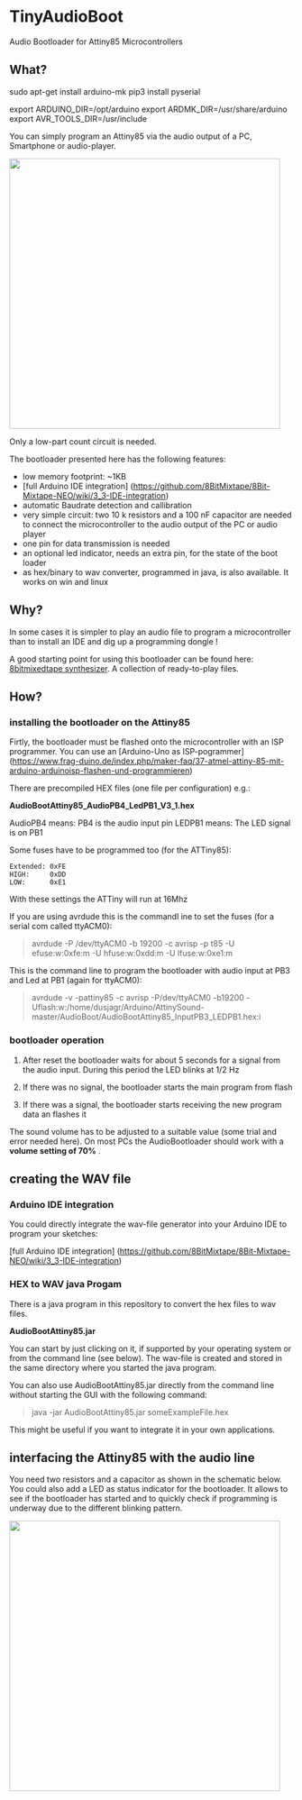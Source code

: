 # TinyAudioBoot
Audio Bootloader for Attiny85 Microcontrollers

## What?

sudo apt-get install arduino-mk
pip3 install pyserial

export ARDUINO_DIR=/opt/arduino
export ARDMK_DIR=/usr/share/arduino
export AVR_TOOLS_DIR=/usr/include

You can simply program an Attiny85 via the audio output of a PC, Smartphone or audio-player.

<p align="left">
  <img src="/doc/AudioBootLoaderFlyer.png" width="480"/>
</p>

Only a low-part count circuit is needed.

The bootloader presented here has the following features:

- low memory footprint: ~1KB
- [full Arduino IDE integration] (https://github.com/8BitMixtape/8Bit-Mixtape-NEO/wiki/3_3-IDE-integration)
- automatic Baudrate detection and callibration
- very simple circuit: two 10 k resistors and a 100 nF capacitor are needed to connect the microcontroller to the audio output
  of the PC or audio player
- one pin for data transmission is needed
- an optional led indicator, needs an extra pin, for the state of the boot loader
- as hex/binary to wav converter, programmed in java, is also available. It works on win and linux

## Why?

In some cases it is simpler to play an audio file to program a microcontroller than to install an IDE and dig up
a programming dongle !

A good starting point for using this bootloader can be found here: [8bitmixedtape synthesizer](https://8bitmixtape.github.io/). A collection of ready-to-play files. 

## How?

### installing the bootloader on the Attiny85

Firtly, the bootloader must be flashed onto the microcontroller with an ISP programmer.
You can use an [Arduino-Uno as ISP-pogrammer] (https://www.frag-duino.de/index.php/maker-faq/37-atmel-attiny-85-mit-arduino-arduinoisp-flashen-und-programmieren)

There are precompiled HEX files (one file per configuration) e.g.:

**AudioBootAttiny85_AudioPB4_LedPB1_V3_1.hex**

AudioPB4 means: PB4 is the audio input pin
LEDPB1 means: The LED signal is on PB1

Some fuses have to be programmed too (for the ATTiny85):

	Extended: 0xFE
	HIGH:     0xDD
	LOW:      0xE1

With these settings the ATTiny will run at 16Mhz

If you are using avrdude this is the commandl ine to set the fuses (for a serial com called ttyACM0):
> avrdude -P /dev/ttyACM0 -b 19200 -c avrisp -p t85 -U efuse:w:0xfe:m -U
hfuse:w:0xdd:m -U lfuse:w:0xe1:m

This is the command line to program the bootloader with audio input at PB3 and Led at PB1 (again for ttyACM0):
> avrdude -v -pattiny85 -c avrisp -P/dev/ttyACM0 -b19200
-Uflash:w:/home/dusjagr/Arduino/AttinySound-master/AudioBoot/AudioBootAttiny85_InputPB3_LEDPB1.hex:i


### bootloader operation

1. After reset the bootloader waits for about 5 seconds for a signal from the audio input. 
   During this period the LED blinks at 1/2 Hz
   
2. If there was no signal, the bootloader starts the main program from flash 

3. If there was a signal, the bootloader starts receiving the new program data an flashes it

The sound volume has to be adjusted to a suitable value (some trial and error needed here).
On most PCs the AudioBootloader should work with a **volume setting of 70%** .


## creating the WAV file

### Arduino IDE integration

You could directly integrate the wav-file generator into your Arduino IDE to program your sketches:

[full Arduino IDE integration] (https://github.com/8BitMixtape/8Bit-Mixtape-NEO/wiki/3_3-IDE-integration)

### HEX to WAV java Progam

There is a java program in this repository to convert the hex files to wav files.

**AudioBootAttiny85.jar**

You can start by just clicking on it, if supported by your operating system or from the command line (see below).
The wav-file is created and stored in the same directory where you started the java program. 

You can also use AudioBootAttiny85.jar directly from the command line without starting the GUI with the following command:

> java -jar AudioBootAttiny85.jar someExampleFile.hex

This might be useful if you want to integrate it in your own applications.

## interfacing the Attiny85 with the audio line

You need two resistors and a capacitor as shown in the schematic below.
You could also add a LED as status indicator for the bootloader. It allows to see if the bootloader has started and to quickly check if programming is underway due to the different blinking pattern.

<p align="left">
  <img src="/doc/AudioBootLoaderMinimumBreadBoard.PNG" width="480"/>
</p>




